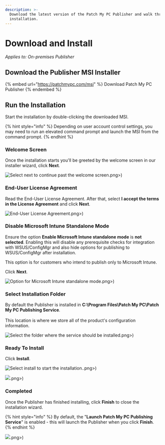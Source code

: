 ```yaml
---
description: >-
  Download the latest version of the Patch My PC Publisher and walk through the
  installation.
---
```


# Download and Install

_Applies to: On-premises Publisher_

## Download the Publisher MSI Installer <a href="#download-the-publisher-msi-installer" id="download-the-publisher-msi-installer"></a>

{% embed url="https://patchmypc.com/msi" %}
Download Patch My PC Publisher
{% endembed %}

## Run the Installation

Start the installation by double-clicking the downloaded MSI.&#x20;

{% hint style="info" %}
Depending on user account control settings, you may need to run an elevated command prompt and launch the MSI from the command prompt.
{% endhint %}

### Welcome Screen

Once the installation starts you'll be greeted by the welcome screen in our installer wizard, click **Next**.

![Select next to continue past the welcome screen](/_images/image-%281077 "Select next to continue past the welcome screen").png>)

### End-User License Agreement

Read the End-User License Agreement. After that, select **I accept the terms in the License Agreement** and click **Next**.

![End-User License Agreement](/_images/image-%281253 "End-User License Agreement").png>)

### Disable Microsoft Intune Standalone Mode

Ensure the option **Enable Microsoft Intune standalone mode** is **not selected**. Enabling this will disable any prerequisite checks for integration with WSUS/ConfigMgr and also hide options for publishing to WSUS/ConfigMgr after installation.

This option is for customers who intend to publish only to Microsoft Intune.&#x20;

Click **Next**.

![Option for Microsoft Intune standalone mode](/_images/image-%281216 "Option for Microsoft Intune standalone mode").png>)

### Select Installation Folder

By default the Publisher is installed in **C:\Program Files\Patch My PC\Patch My PC Publishing Service**.\
\
This location is where we store all of the product's configuration information.&#x20;

![Select the folder where the service should be installed](/_images/image-%281066 "Select the folder where the service should be installed").png>)

### Ready To Install

Click **Install**.

![Select install to start the installation.](/_images/image-%281174 "Select install to start the installation.").png>)

![](/_images/image-%281217 "").png>)

### Completed

Once the Publisher has finished installing, click **Finish** to close the installation wizard.&#x20;

{% hint style="info" %}
By default, the "**Launch Patch My PC Publishing Service**" is enabled - this will launch the Publisher when you click **Finish**.
{% endhint %}

![](/_images/image-%281198 "").png>)
